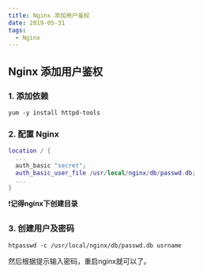 ```yaml
---
title: Nginx 添加用户鉴权
date: 2019-05-31
tags:
  - Nginx
---
```


## Nginx 添加用户鉴权

### 1. 添加依赖

```
yum -y install httpd-tools
```

### 2. 配置 Nginx

```lua
location / {
  ...        
  auth_basic "secret";        
  auth_basic_user_file /usr/local/nginx/db/passwd.db;        
  ...
}
```

❗**记得nginx下创建目录**

### 3. 创建用户及密码

```
htpasswd -c /usr/local/nginx/db/passwd.db usrname
```

然后根据提示输入密码，重启nginx就可以了。
